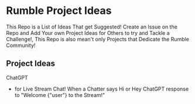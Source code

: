 # Rumble Project Ideas
This Repo is a List of Ideas That get Suggested! Create an Issue on the Repo and Add Your own Project Ideas for Others to try and Tackle a Challenge!, This Repo is also mean't only Projects that Dedicate the Rumble Community!

## Project Ideas
ChatGPT
- for Live Stream Chat! When a Chatter says Hi or Hey ChatGPT response to "Welcome {"user"} to the Stream!"

